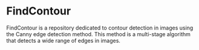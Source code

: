 # FindContour

FindContour is a repository dedicated to contour detection in images using the Canny edge detection method. This method is a multi-stage algorithm that detects a wide range of edges in images.
